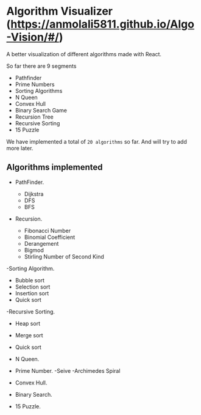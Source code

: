 
# Algorithm Visualizer   (https://anmolali5811.github.io/Algo-Vision/#/)

A better visualization of different algorithms made with React. 

  

So far there are 9 segments  
- Pathfinder
- Prime Numbers
- Sorting Algorithms
- N Queen
- Convex Hull
- Binary Search Game
- Recursion Tree
- Recursive Sorting
- 15 Puzzle


We have implemented a total of `20 algorithms` so far. And will try to add more later.  

## Algorithms implemented 

- PathFinder.
  - Dijkstra
  - DFS
  - BFS

- Recursion.
  - Fibonacci Number
  - Binomial Coefficient
  - Derangement
  - Bigmod
  - Stirling Number of Second Kind
  
-Sorting Algorithm.
  - Bubble sort
  - Selection sort
  - Insertion sort
  - Quick sort
  
-Recursive Sorting.
  - Heap sort
  - Merge sort
  - Quick sort
  
- N Queen.

- Prime Number.
  -Seive
  -Archimedes Spiral

- Convex Hull.

- Binary Search.

- 15 Puzzle.












   

